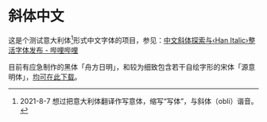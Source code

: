 # 斜体中文
这是个测试意大利体[^1]形式中文字体的项目，参见：[中文斜体探索与‹Han Italic›整活字体发布 - 哔哩哔哩](https://www.bilibili.com/read/cv8902617)
[^1]: 2021-8-7 想过把意大利体翻译作写意体，缩写“写体”，与斜体（obli）谐音。

目前有应急制作的黑体「舟方日明」，和较为细致包含若干自绘字形的宋体「源意明体」，[均可在此下载](https://github.com/MY1L/HanItalic/releases)。
